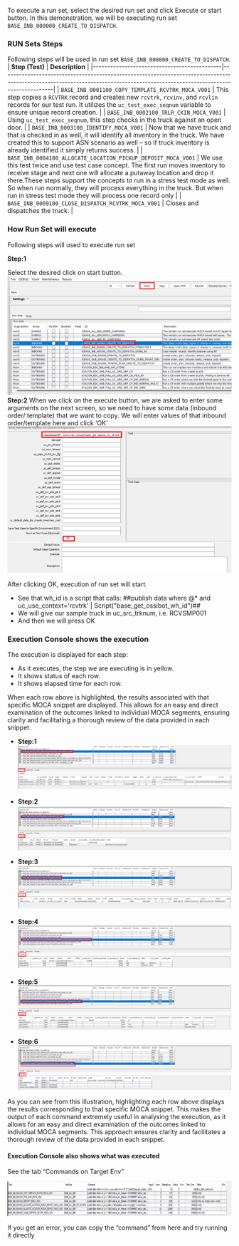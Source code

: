 To execute a run set, select the desired run set and click Execute or start button. In this demonstration, we will be executing run set `BASE_INB_000000_CREATE_TO_DISPATCH`. 

### RUN Sets Steps
Following steps will be used in run set `BASE_INB_000000_CREATE_TO_DISPATCH`.
| **Step (Test)**                             | **Description**                                                                                                                                                              |
|---------------------------------------------|------------------------------------------------------------------------------------------------------------------------------------------------------------------------------|
| `BASE_INB_0001100_COPY_TEMPLATE_RCVTRK_MOCA_V001` | This step copies a `RCVTRK` record and creates new `rcvtrk`, `rcvinv`, and `rcvlin` records for our test run. It utilizes the `uc_test_exec_seqnum` variable to ensure unique record creation. |
| `BASE_INB_0002100_TRLR_CKIN_MOCA_V001`    | Using `uc_test_exec_seqnum`, this step checks in the truck against an open door.                                                                                            |
| ` BASE_INB_0003100_IDENTIFY_MOCA_V001 `       | Now that we have truck and that is checked in as well, it will identify all inventory in the truck.  We have created this to support ASN scenario as well – so if truck inventory is already identified it simply returns success.                                                    |
| ` BASE_INB_0004100_ALLOCATE_LOCATION_PICKUP_DEPOSIT_MOCA_V001 `           | We use this test twice and use test case concept.  The first run moves inventory to receive stage and next one will allocate a putaway location and drop it there.These steps support the concepts to run in a stress test mode as well.  So when run normally, they will process everything in the truck. But when run in stress test mode they will process one record only                               |
| `BASE_INB_0009100_CLOSE_DISPATCH_RCVTRK_MOCA_V001` | Closes and dispatches the truck.                                                                                                                                             |

### How Run Set will execute

Following steps will used to execute run set 

**Step:1**

Select the desired click on start button.
![](Images/image41.png)
**Step:2**
When we click on the execute button, we are asked to enter some arguments on the next screen, so we need to have some data (inbound order/ template) that we want to copy. We will enter values of that inbound order/template here and click ‘OK’
![](Images/image42.png)

After clicking OK, execution of run set will start.
-	See that wh_id is a script that calls: 
##publish data where @* and uc_use_context='rcvtrk' | Script("base_get_ossibot_wh_id")## 
-	We will give our sample truck in uc_src_trknum, i.e. RCVSMP001 
-	And then we will press OK 

### Execution Console shows the execution 
The execution is displayed for each step: 
-	As it executes, the step we are executing is in yellow. 
-	It shows status of each row. 
-	It shows elapsed time for each row. 

When each row above is highlighted, the results associated with that specific MOCA snippet are displayed. This allows for an easy and direct examination of the outcomes linked to individual MOCA segments, ensuring clarity and facilitating a thorough review of the data provided in each snippet.
-	**Step:1**
![](Images/image43.png)

-	**Step:2**
![](Images/image44.png)

-	**Step:3**
![](Images/image45.png)

-	**Step:4**
![](Images/image46.png)

-	**Step:5**
![](Images/image47.png)

-	**Step:6**
![](Images/image48.png)

As you can see from this illustration, highlighting each row above displays the results corresponding to that specific MOCA snippet. This makes the output of each command extremely useful in analysing the execution, as it allows for an easy and direct examination of the outcomes linked to individual MOCA segments. This approach ensures clarity and facilitates a thorough review of the data provided in each snippet.

#### Execution Console also shows what was executed 

See the tab “Commands on Target Env” 

![](Images/image49.png)

If you get an error, you can copy the “command” from here and try running it directly 
